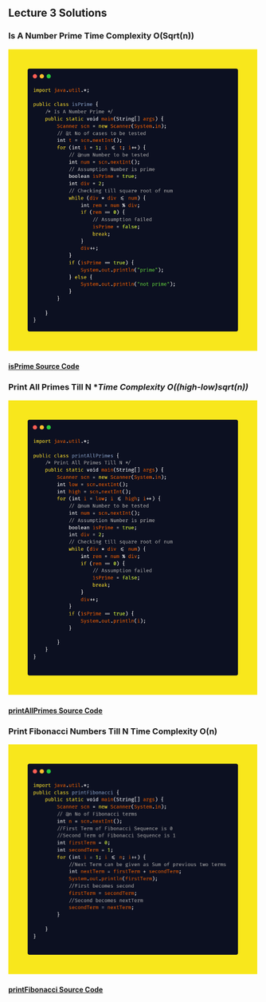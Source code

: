 ## Lecture 3 Solutions

### Is A Number Prime **Time Complexity O(Sqrt(n))**

<img src="solutions/isPrime.png" width = "500">

#### [isPrime Source Code](solutions/isPrime.java)

### Print All Primes Till N **Time Complexity O((high-low)*sqrt(n))**

<img src="solutions/printAllPrimes.png" width = "500">

#### [printAllPrimes Source Code](solutions/printAllPrimes.java)

### Print Fibonacci Numbers Till N **Time Complexity O(n)**

<img src="solutions/Print%20Fibonacci%20Numbers%20Till%20N.png" width = "500">

#### [printFibonacci Source Code](solutions/printFibonacci.java)
